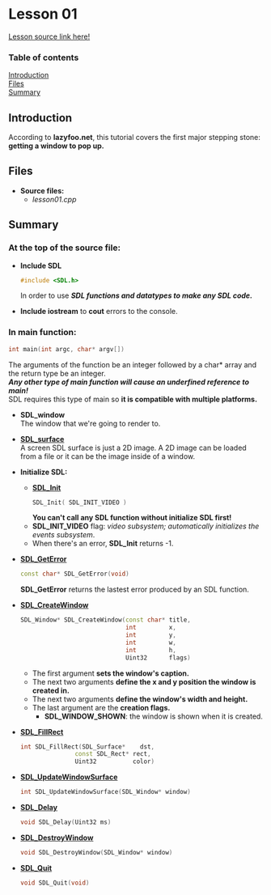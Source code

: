 # Lesson 01
[Lesson source link here!](https://lazyfoo.net/tutorials/SDL/01_hello_SDL/index2.php)

### Table of contents
  [Introduction](#introduction)  
  [Files](#files)  
  [Summary](#summary) 
  
## Introduction

  According to **lazyfoo.net**, this tutorial covers the first major stepping stone: **getting a window to pop up.**

## Files

- **Source files:** 
  - _lesson01.cpp_  

## Summary

### At the top of the source file: 
- **Include SDL**  
  ```C++
  #include <SDL.h>
  ```
  In order to use ***SDL functions and datatypes to make any SDL code.***

- **Include iostream** to **cout** errors to the console.

### **In main function:**
```C++
int main(int argc, char* argv[])
```
The arguments of the function be an integer followed by a char* array and the return type be an integer.  
_**Any other type of main function will cause an underfined reference to main!**_  
SDL requires this type of main so **it is compatible with multiple platforms.**
  
- **SDL_window**  
  The window that we're going to render to.
  
- **[SDL_surface](https://wiki.libsdl.org/SDL_Surface)**  
  A screen SDL surface is just a 2D image. A 2D image can be loaded from a file or it can be the image inside of a window.  
  
- **Initialize SDL:**  
  - **[SDL_Init](https://wiki.libsdl.org/SDL_Init)**
     ```C++
     SDL_Init( SDL_INIT_VIDEO )
     ```
     **You can't call any SDL function without initialize SDL first!**  
  - **SDL_INIT_VIDEO** flag: _video subsystem; automatically initializes the events subsystem_.
  - When there's an error, **SDL_Init** returns -1.
  
- **[SDL_GetError](https://wiki.libsdl.org/SDL_GetError)**
  ```C++
  const char* SDL_GetError(void)
  ```
  **SDL_GetError** returns the lastest error produced by an SDL function.

- **[SDL_CreateWindow](https://wiki.libsdl.org/SDL_CreateWindow)** 
  ```C++
  SDL_Window* SDL_CreateWindow(const char* title,
                               int         x,
                               int         y,
                               int         w,
                               int         h,
                               Uint32      flags)
  ```
  - The first argument **sets the window's caption.**  
  - The next two arguments **define the x and y position the window is created in.**  
  - The next two arguments **define the window's width and height.**
  - The last argument are the **creation flags.**
    - **SDL_WINDOW_SHOWN**: the window is shown when it is created.
  
- **[SDL_FillRect](https://wiki.libsdl.org/SDL_FillRect)**
  ```C++
  int SDL_FillRect(SDL_Surface*    dst,
                 const SDL_Rect* rect,
                 Uint32          color)
  ```
  
- **[SDL_UpdateWindowSurface](https://wiki.libsdl.org/SDL_UpdateWindowSurface)**
  ```C++
  int SDL_UpdateWindowSurface(SDL_Window* window)
  ```
  
- **[SDL_Delay](https://wiki.libsdl.org/SDL_Delay)**
  ```C++
  void SDL_Delay(Uint32 ms)
  ```
- **[SDL_DestroyWindow](https://wiki.libsdl.org/SDL_DestroyWindow)**
  ```C++
  void SDL_DestroyWindow(SDL_Window* window)
  ```
  
- **[SDL_Quit](https://wiki.libsdl.org/SDL_Quit)**
  ```C++
  void SDL_Quit(void)
  ```
